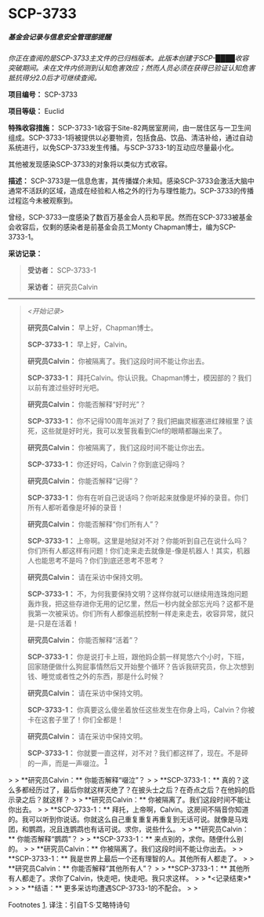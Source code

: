 # SCP-3733
                        




##### 基金会记录与信息安全管理部提醒

*你正在查阅的是SCP-3733主文件的已归档版本。此版本创建于SCP-████收容突破期间。未在文件内侦测到认知危害效应；然而人员必须在获得已验证认知危害抵抗得分2.0后才可继续查阅。* 



**项目编号：** SCP-3733

**项目等级：** Euclid

**特殊收容措施：** SCP-3733-1收容于Site-82两居室房间，由一居住区与一卫生间组成。SCP-3733-1将被提供以必要物资，包括食品、饮品、清洁补给，通过自动系统进行，以免SCP-3733发生传播。与SCP-3733-1的互动应尽量最小化。

其他被发现感染SCP-3733的对象将以类似方式收容。

**描述：** SCP-3733是一信息危害，其传播媒介未知。感染SCP-3733会激活大脑中通常不活跃的区域，造成在经验和人格之外的行为与理性能力。SCP-3733的传播过程迄今未被观察到。

曾经，SCP-3733一度感染了数百万基金会人员和平民。然而在SCP-3733被基金会收容后，仅剩的感染者是前基金会员工Monty Chapman博士，编为SCP-3733-1。

**采访记录：** 


> **受访者：** SCP-3733-1
> 
> **采访者：** 研究员Calvin
> 
> 
---
> 
> *<开始记录>* 
> 
> **研究员Calvin：** 早上好，Chapman博士。
> 
> **SCP-3733-1：** 早上好，Calvin。
> 
> **研究员Calvin：** 你被隔离了。我们这段时间不能让你出去。
> 
> **SCP-3733-1：** 拜托Calvin。你认识我。Chapman博士，模因部的？我们以前有渡过些好时光吧。
> 
> **研究员Calvin：** 你能否解释“好时光”？
> 
> **SCP-3733-1：** 你不记得100周年派对了？我们把幽灵椒塞进红辣椒里？该死，这些就是好时光，我可以发誓我看到Clef的眼睛都蹦出来了。
> 
> **研究员Calvin：** 你被隔离了，我们这段时间不能让你出去。
> 
> **SCP-3733-1：** 你还好吗，Calvin？你到底记得吗？
> 
> **研究员Calvin：** 你能否解释“记得”？
> 
> **SCP-3733-1：** 你有在听自己说话吗？你听起来就像是坏掉的录音。你们所有人都听着像是坏掉的录音！
> 
> **研究员Calvin：** 你能否解释“你们所有人”？
> 
> **SCP-3733-1：** 上帝啊。这里是地狱对不对？你能听到自己在说什么吗？你们所有人都这样有问题！你们走来走去就像是-像是机器人！其实，机器人也能思考不是吗？你们到底还思考不思考？
> 
> **研究员Calvin：** 请在采访中保持文明。
> 
> **SCP-3733-1：** 不，为何我要保持文明？这样你就可以继续用连珠炮问题轰炸我，把这些存进你无用的记忆里，然后一秒内就全部忘光吗？这都不是我第一次被采访。你们所有人都像巡航控制一样走来走去，收容异常，就只是-只是在活着！
> 
> **研究员Calvin：** 你能否解释“活着”？
> 
> **SCP-3733-1：** 你是说打卡上班，跟他妈企鹅一样晃悠六个小时，下班，回家随便做什么狗屁事情然后又开始整个循环？告诉我研究员，你上次想到钱、睡觉或者性之外的东西，那是什么时候？
> 
> **研究员Calvin：** 请在采访中保持文明。
> 
> **SCP-3733-1：** 你真要这么傻坐着放任这些发生在你身上吗，Calvin？你被卡在这套子里了！你们全都是！
> 
> **研究员Calvin：** 请在采访中保持文明。
> 
> **SCP-3733-1：** 你就要一直这样，对不对？我们都这样了，现在。不是砰的一声，而是一声啜泣。<sup class='footnoteref'>
 <a shape='rect' class='footnoteref' id='footnoteref-1' href='javascript:;' onclick='WIKIDOT.page.utils.scrollToReference(&apos;footnote-1&apos;)'>1</a>
</sup>
> 
> **研究员Calvin：** 你能否解释“啜泣”？
> 
> **SCP-3733-1：** 真的？这么多都经历过了，最后你就这样灭绝了？在披头士之后？在奇点之后？在他妈的启示录之后？就这样？
> 
> **研究员Calvin：** 你被隔离了。我们这段时间不能让你出去。
> 
> **SCP-3733-1：** 拜托，上帝啊，Calvin。这房间不隔音你知道的。我可以听到你说话。你就这么自己重复重复再重复到无话可说。就像是马戏团，和鹦鹉，况且连鹦鹉也有话可说。求你，说些什么。
> 
> **研究员Calvin：** 你能否解释“鹦鹉”？
> 
> **SCP-3733-1：** 来点别的，求你。随便什么别的。
> 
> **研究员Calvin：** 你被隔离了。我们这段时间不能让你出去。
> 
> **SCP-3733-1：** 我是世界上最后一个还有理智的人。其他所有人都走了。
> 
> **研究员Calvin：** 你能否解释“其他所有人”？
> 
> **SCP-3733-1：** 其他所有人都走了。求你了Calvin，快走吧，快走吧。我只求这样。
> 
> *<记录结束>* 
> 
> 
> **结语：** 更多采访均遭遇SCP-3733-1的不配合。
> 
> 



Footnotes
<a shape='rect' href='javascript:;' onclick='WIKIDOT.page.utils.scrollToReference(&apos;footnoteref-1&apos;)'>1</a>. 译注：引自T·S·艾略特诗句


                    